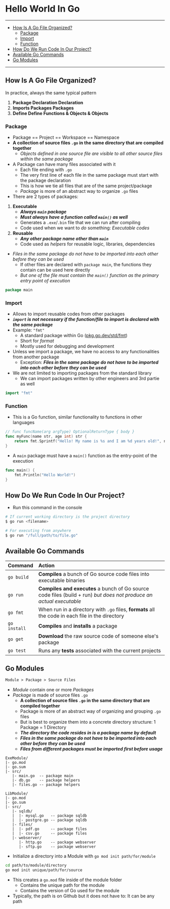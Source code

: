 # Hello World In Go

---

- [How Is A Go File Organized?](#how-is-a-go-file-organized)
  - [Package](#package)
  - [Import](#import)
  - [Function](#function)
- [How Do We Run Code In Our Project?](#how-do-we-run-code-in-our-project)
- [Available Go Commands](#available-go-commands)
- [Go Modules](#go-modules)

---

## How Is A Go File Organized?

In practice, always the same typical pattern

1. **Package Declaration Declaration**
2. **Imports Packages Packages**
3. **Define Define Functions & Objects & Objects**

### Package

- Package == Project == Workspace == Namespace
- **A collection of source files `.go` in the same directory that are compiled together**
  - *Objects defined in one source file are visible to all other source files within the same package*
- A Package can have many files associated with it
  - Each file ending with `.go`
  - The very first line of each file in the same package must start with the package declaration
  - This is how we tie all files that are of the same project/package
  - *Package* is more of an abstract way to organize `.go` files
- There are 2 types of packages:

1. **Executable**
     - ***Always `main` package***
     - ***Must always have a function called `main()` as well***
     - Generates a `.exe`/`.bin` file that we can run after compiling
     - Code used when we want to *do* something: *Executable codes*
2. **Reusable**
     - ***Any other package name other than `main`***
     - Code used as *helpers* for reusable logic, libraries, dependencies

- *Files in the same package do not have to be imported into each other before they can be used*
  - If other files are declared with `package main`, the functions they contain can be used here directly
  - *But one of the file must contain the `main()` function as the primary entry point of execution*

```go
package main
```

### Import

- Allows to import reusable codes from other packages
- ***`import` is not necessary if the function/file to import is declared with the same package***
- Example: `"fmt"`
  - A standard package within Go ([pkg.go.dev/std/fmt](https://pkg.go.dev/fmt))
  - Short for *format*
  - Mostly used for debugging and development
- Unless we import a package, we have no access to any functionalities from another package
  - Exception: ***Files in the same package do not have to be imported into each other before they can be used***
- We are not limited to importing packages from the standard library
  - We can import packages written by other engineers and 3rd partie as well

```go
import "fmt"
```

### Function

- This is a Go function, similar functionality to functions in other languages

```go
// func funcName(arg argType) OptionalReturnType { body }
func myFunc(name str, age int) str {
    return fmt.Sprintf("Hello! My name is %s and I am %d years old!", name, age)
}
```

- A `main` package must have a `main()` function as the entry-point of the execution

```go
func main() {
    fmt.Println("Hello World!")
}
```

## How Do We Run Code In Our Project?

- Run this command in the console

```sh
# If current working directory is the project directory
$ go run <filename>

# For executing from anywhere
$ go run "/full/path/to/file.go"
```

## Available Go Commands

Command | Action
:-|:-
`go build`|**Compiles** a bunch of Go source code files into executable binaries
`go run`|**Compiles and executes** a bunch of Go source code files (build + run) *but does not produce an actual executable*
`go fmt`|When run in a directory with `.go` files, **formats** all the code in each file in the directory
`go install`|**Compiles** and **installs** a package
`go get`|**Download** the raw source code of someone else's package
`go test`|Runs any **tests** associated with the current projects

## Go Modules

```txt
Module > Package > Source Files
```

- *Module* contain one or more *Packages*
- *Package* is made of source files `.go`
  - **A collection of source files `.go` in the same directory that are compiled together**
  - Package is more of an abstract way of organizing and grouping `.go` files
  - But is best to organize them into a concrete directory structure: 1 Package = 1 Directory
  - ***The directory the code resides in is a package name by default***
  - ***Files in the same package do not have to be imported into each other before they can be used***
  - ***Files from different packages must be imported first before usage***

```tree
ExeModule/
|- go.mod
|- go.sum
|- src/
   |- main.go  -- package main
   |- db.go    -- package helpers
   |- files.go -- package helpers

LibModule/
|- go.mod
|- go.sum
|- src/
   |- sqldb/
   |  |- mysql.go   -- package sqldb
   |  |- postgre.go -- package sqldb
   |- files/
   |  |- pdf.go     -- package files
   |  |- csv.go     -- package files
   |- webserver/
      |- http.go    -- package webserver
      |- sftp.go    -- package webserver
```

- Initialize a directory into a Module with `go mod init path/for/module`

```sh
cd path/to/module/directory
go mod init unique/path/for/source
```

- This creates a `go.mod` file inside of the module folder
  - Contains the unique path for the module
  - Contains the version of Go used for the module
- Typically, the path is on Github but it does not have to: It can be any path
